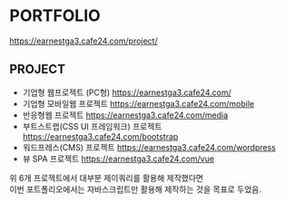 # PORTFOLIO
<https://earnestga3.cafe24.com/project/>

## PROJECT
+ 기업형 웹프로젝트 (PC형)
<https://earnestga3.cafe24.com/>
+ 기업형 모바일웹 프로젝트
<https://earnestga3.cafe24.com/mobile>
+ 반응형웹 프로젝트
<https://earnestga3.cafe24.com/media>
+ 부트스트랩(CSS UI 프레임워크) 프로젝트
<https://earnestga3.cafe24.com/bootstrap>
+ 워드프레스(CMS) 프로젝트
<https://earnestga3.cafe24.com/wordpress>
+ 뷰 SPA 프로젝트
<https://earnestga3.cafe24.com/vue>


위 6개 프로젝트에서 대부분 제이쿼리를 활용해 제작했다면<br/>
이번 포트폴리오에서는 자바스크립트만 활용해 제작하는 것을 목표로 두었음.
